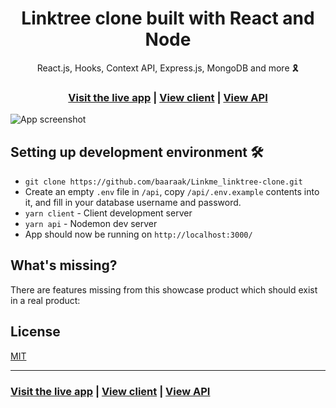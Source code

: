 <h1 align="center">Linktree clone built with React and Node</h1>

<div align="center">React.js, Hooks, Context API, Express.js, MongoDB and more 🎗</div>

<h3 align="center">
  <a href="https://linkmee.vercel.app/">Visit the live app</a> |
  <a href="https://github.com/baaraak/Linkme_linktree-clone/tree/master/client">View client</a> |
  <a href="https://github.com/baaraak/Linkme_linktree-clone/tree/master/api">View API</a>
</h3>

![App screenshot](https://i.ibb.co/W3qVvCn/jira-jpg)

## Setting up development environment 🛠

- `git clone https://github.com/baaraak/Linkme_linktree-clone.git`
- Create an empty `.env` file in `/api`, copy `/api/.env.example` contents into it, and fill in your database username and password.
- `yarn client` - Client development server
- `yarn api` - Nodemon dev server
- App should now be running on `http://localhost:3000/`

## What's missing?

There are features missing from this showcase product which should exist in a real product:

## License

[MIT](https://opensource.org/licenses/MIT)

<hr>

<h3>
  <a href="https://linkmee.vercel.app/">Visit the live app</a> |
  <a href="https://github.com/baaraak/Linkme_linktree-clone/tree/master/client">View client</a> |
  <a href="https://github.com/baaraak/Linkme_linktree-clone/tree/master/api">View API</a>
</h3>
